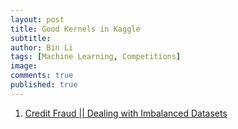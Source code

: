 ```yaml
---
layout: post
title: Good Kernels in Kaggle
subtitle: 
author: Bin Li
tags: [Machine Learning, Competitions]
image: 
comments: true
published: true
---
```





1. [Credit Fraud || Dealing with Imbalanced Datasets](https://www.kaggle.com/janiobachmann/credit-fraud-dealing-with-imbalanced-datasets)